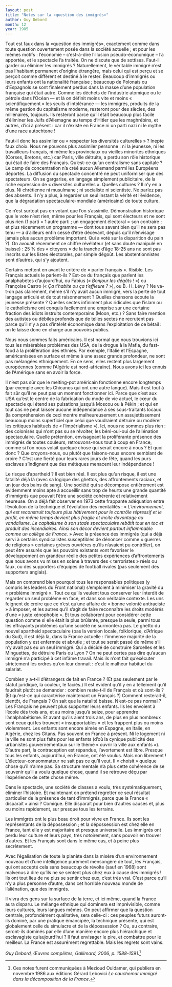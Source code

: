 ```yaml
---
layout: post
title: "Notes sur la «question des immigrés»"
author: Guy Debord
month: 12
year: 1985
---
```


Tout est faux dans la «question des immigrés», exactement comme dans toute question ouvertement posée dans la société actuelle ; et pour les mêmes motifs : l’économie – c’est-à-dire l’illusion pseudo-économique – l’a apportée, et le spectacle l’a traitée. On ne discute que de sottises. Faut-il garder ou éliminer les immigrés ? Naturellement, le véritable immigré n’est pas l’habitant permanent d’origine étrangère, mais celui qui est perçu et se perçoit comme différent et destiné à le rester. Beaucoup d’immigrés ou leurs enfants ont la nationalité française ; beaucoup de Polonais ou d’Espagnols se sont finalement perdus dans la masse d’une population française qui était autre. Comme les déchets de l’industrie atomique ou le pétrole dans l’Océan — et là on définit moins vite et moins « scientifiquement » les seuils d’intolérance — les immigrés, produits de la même gestion du capitalisme moderne, resteront pour des siècles, des millénaires, toujours. Ils resteront parce qu’il était beaucoup plus facile d’éliminer les Juifs d’Allemagne au temps d’Hitler que les maghrébins, et autres, d’ici à présent : car il n’existe en France ni un parti nazi ni le mythe d’une race autochtone !

Faut-il donc les assimiler ou « respecter les diversités culturelles » ? Inepte faux choix. Nous ne pouvons plus assimiler personne : ni la jeunesse, ni les travailleurs français, ni même les provinciaux ou vieilles minorités ethniques (Corses, Bretons, etc.) car Paris, ville détruite, a perdu son rôle historique qui était de faire des Français. Qu’est-ce qu’un centralisme sans capitale ? Le camp de concentration n’a créé aucun Allemand parmi les Européens déportés. La diffusion du spectacle concentré ne peut uniformiser que des spectateurs. On se gargarise, en langage simplement publicitaire, de la riche expression de « diversités culturelles ». Quelles cultures ? Il n’y en a plus. Ni chrétienne ni musulmane ; ni socialiste ni scientiste. Ne parlez pas des absents. Il n’y a plus, à regarder un seul instant la vérité et l’évidence, que la dégradation spectaculaire-mondiale (américaine) de toute culture.

Ce n’est surtout pas en votant que l’on s’assimile. Démonstration historique que le vote n’est rien, même pour les Français, qui sont électeurs et ne sont plus rien (1 parti = 1 autre parti ; un engagement électoral = son contraire ; et plus récemment un programme — dont tous savent bien qu’il ne sera pas tenu — a d’ailleurs enfin cessé d’être décevant, depuis qu’il n’envisage jamais plus aucun problème important. Qui a voté sur la disparition du pain ?). On avouait récemment ce chiffre révélateur (et sans doute manipulé en baisse) : 25 % des « citoyens » de la tranche d’âge 18-25 ans ne sont pas inscrits sur les listes électorales, par simple dégoût. Les abstentionnistes sont d’autres, qui s’y ajoutent.

Certains mettent en avant le critère de « parler français ». Risible. Les Français actuels le parlent-ils ? Est-ce du français que parlent les analphabètes d’aujourd’hui, ou Fabius (« *Bonjour les dégâts !* ») ou Françoise Castro (« *Ça t’habite ou ça t’effleure ?* »), ou B.-H. Lévy ? Ne va-t-on pas clairement, même s’il n’y avait aucun immigré, vers la perte de tout langage articulé et de tout raisonnement ? Quelles chansons écoute la jeunesse présente ? Quelles sectes infiniment plus ridicules que l’islam ou le catholicisme ont conquis facilement une emprise sur une certaine fraction des idiots instruits contemporains (Moon, etc.) ? Sans faire mention des autistes ou débiles profonds que de telles sectes ne recrutent pas parce qu’il n’y a pas d’intérêt économique dans l’exploitation de ce bétail : on le laisse donc en charge aux pouvoirs publics.

Nous nous sommes faits américains. Il est normal que nous trouvions ici tous les misérables problèmes des USA, de la drogue à la Mafia, du fast-food à la prolifération des ethnies. Par exemple, l’Italie et l’Espagne, américanisées en surface et même à une assez grande profondeur, ne sont pas mélangées ethniquement. En ce sens, elles restent plus largement européennes (comme l’Algérie est nord-africaine). Nous avons ici les ennuis de l’Amérique sans en avoir la force.

Il n’est pas sûr que le melting-pot américain fonctionne encore longtemps (par exemple avec les Chicanos qui ont une autre langue). Mais il est tout à fait sûr qu’il ne peut pas un moment fonctionner ici. Parce que c’est aux USA qu’est le centre de la fabrication du mode de vie actuel, le cœur du spectacle qui étend ses pulsations jusqu’à Moscou ou à Pékin ; et qui en tout cas ne peut laisser aucune indépendance à ses sous-traitants locaux (la compréhension de ceci montre malheureusement un assujettissement beaucoup moins superficiel que celui que voudraient détruire ou modérer les critiques habituels de « l’impérialisme »). Ici, nous ne sommes plus rien : des colonisés qui n’ont pas su se révolter, les béni-oui-oui de l’aliénation spectaculaire. Quelle prétention, envisageant la proliférante présence des immigrés de toutes couleurs, retrouvons-nous tout à coup en France, comme si l’on nous volait quelque chose qui serait encore à nous ? Et quoi donc ? Que croyons-nous, ou plutôt que faisons-nous encore semblant de croire ? C’est une fierté pour leurs rares jours de fête, quand les purs esclaves s’indignent que des métèques menacent leur indépendance !

Le risque d’apartheid ? Il est bien réel. Il est plus qu’un risque, il est une fatalité déjà là (avec sa logique des ghettos, des affrontements raciaux, et un jour des bains de sang). Une société qui se décompose entièrement est évidemment moins apte à accueillir sans trop de heurts une grande quantité d’immigrés que pouvait l’être une société cohérente et relativement heureuse. On a déjà fait observer en 1973 cette frappante adéquation entre l’évolution de la technique et l’évolution des mentalités : « *L’environnement, qui est reconstruit toujours plus hâtivement pour le contrôle répressif et le profit, en même temps devient plus fragile et incite davantage au vandalisme. Le capitalisme à son stade spectaculaire rebâtit tout en toc et produit des incendiaires. Ainsi son décor devient partout inflammable comme un collège de France.* » Avec la présence des immigrés (qui a déjà servi à certains syndicalistes susceptibles de dénoncer comme « guerres de religions » certaines grèves ouvrières qu’ils n’avaient pu contrôler), on peut être assurés que les pouvoirs existants vont favoriser le développement en grandeur réelle des petites expériences d’affrontements que nous avons vu mises en scène à travers des « terroristes » réels ou faux, ou des supporters d’équipes de football rivales (pas seulement des supporters anglais).

Mais on comprend bien pourquoi tous les responsables politiques (y compris les leaders du Front national) s’emploient à minimiser la gravité du « problème immigré ». Tout ce qu’ils veulent tous conserver leur interdit de regarder un seul problème en face, et dans son véritable contexte. Les uns feignent de croire que ce n’est qu’une affaire de « bonne volonté antiraciste » à imposer, et les autres qu’il s’agit de faire reconnaître les droits modérés d’une « juste xénophobie ». Et tous collaborent pour considérer cette question comme si elle était la plus brûlante, presque la seule, parmi tous les effrayants problèmes qu’une société ne surmontera pas. Le ghetto du nouvel apartheid spectaculaire (pas la version locale, folklorique, d’Afrique du Sud), il est déjà là, dans la France actuelle : l’immense majorité de la population y est enfermée et abrutie ; et tout se serait passé de même s’il n’y avait pas eu un seul immigré. Qui a décidé de construire Sarcelles et les Minguettes, de détruire Paris ou Lyon ? On ne peut certes pas dire qu’aucun immigré n’a participé à cet infâme travail. Mais ils n’ont fait qu’exécuter strictement les ordres qu’on leur donnait : c’est le malheur habituel du salariat.

Combien y a-t-il d’étrangers de fait en France ? (Et pas seulement par le statut juridique, la couleur, le faciès.) Il est évident qu’il y en a tellement qu’il faudrait plutôt se demander : combien reste-t-il de Français et où sont-ils ? (Et qu’est-ce qui caractérise maintenant un Français ?) Comment resterait-il, bientôt, de Français ? On sait que la natalité baisse. N’est-ce pas normal ? Les Français ne peuvent plus supporter leurs enfants. Ils les envoient à l’école dès trois ans, et au moins jusqu’à seize, pour apprendre l’analphabétisme. Et avant qu’ils aient trois ans, de plus en plus nombreux sont ceux qui les trouvent « insupportables » et les frappent plus ou moins violemment. Les enfants sont encore aimés en Espagne, en Italie, en Algérie, chez les Gitans. Pas souvent en France à présent. Ni le logement ni la ville ne sont plus faits pour les enfants (d’où la cynique publicité des urbanistes gouvernementaux sur le thème « ouvrir la ville aux enfants »). D’autre part, la contraception est répandue, l’avortement est libre. Presque tous les enfants, aujourd’hui, en France, ont été voulus. Mais non librement ! L’électeur-consommateur ne sait pas ce qu’il veut. Il « choisit » quelque chose qu’il n’aime pas. Sa structure mentale n’a plus cette cohérence de se souvenir qu’il a voulu quelque chose, quand il se retrouve déçu par l’expérience de cette chose même.

Dans le spectacle, une société de classes a voulu, très systématiquement, éliminer l’histoire. Et maintenant on prétend regretter ce seul résultat particulier de la présence de tant d’immigrés, parce que la France « disparaît » ainsi ? Comique. Elle disparaît pour bien d’autres causes et, plus ou moins rapidement, sur presque tous les terrains.

Les immigrés ont le plus beau droit pour vivre en France. Ils sont les représentants de la dépossession ; et la dépossession est chez elle en France, tant elle y est majoritaire et presque universelle. Les immigrés ont perdu leur culture et leurs pays, très notoirement, sans pouvoir en trouver d’autres. Et les Français sont dans le même cas, et à peine plus secrètement.

Avec l’égalisation de toute la planète dans la misère d’un environnement nouveau et d’une intelligence purement mensongère de tout, les Français, qui ont accepté cela sans beaucoup de révolte (sauf en 1968) sont malvenus à dire qu’ils ne se sentent plus chez eux à cause des immigrés ! Ils ont tout lieu de ne plus se sentir chez eux, c’est très vrai. C’est parce qu’il n’y a plus personne d’autre, dans cet horrible nouveau monde de l’aliénation, que des immigrés.

Il vivra des gens sur la surface de la terre, et ici même, quand la France aura disparu. Le mélange ethnique qui dominera est imprévisible, comme leurs cultures, leurs langues mêmes. On peut affirmer que la question centrale, profondément qualitative, sera celle-ci : ces peuples futurs auront-ils dominé, par une pratique émancipée, la technique présente, qui est globalement celle du simulacre et de la dépossession ? Ou, au contraire, seront-ils dominés par elle d’une manière encore plus hiérarchique et esclavagiste qu’aujourd’hui ? Il faut envisager le pire, et combattre pour le meilleur. La France est assurément regrettable. Mais les regrets sont vains.

*Guy Debord, Œuvres complètes, Gallimard, 2006, p. 1588-1591.*[^1]

[^1]: Ces notes furent communiquées à Mezioud Ouldamer, qui publiera en novembre 1986 aux éditions Gérard Lebovici *Le cauchemar immigré dans la décomposition de la France*.
